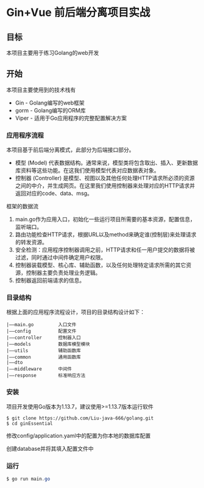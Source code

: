 # Gin+Vue 前后端分离项目实战

## 目标

本项目主要用于练习Golang的web开发

## 开始

本项目主要使用到的技术栈有

- Gin - Golang编写的web框架
- gorm - Golang编写的ORM库
- Viper - 适用于Go应用程序的完整配置解决方案

### 应用程序流程

本项目基于前后端分离模式，此部分为后端接口部分。

- 模型 (Model) 代表数据结构。通常来说，模型类将包含取出、插入、更新数据库资料等这些功能。在这我们使用模型代表对应数据表对象。
- 控制器 (Controller) 是模型、视图以及其他任何处理HTTP请求所必须的资源之间的中介，并生成网页。在这里我们使用控制器来处理对应的HTTP请求并返回对应的code、data、msg。

框架的数据流

1. main.go作为应用入口，初始化一些运行项目所需要的基本资源，配置信息，监听端口。
2. 路由功能检查HTTP请求，根据URL以及method来确定谁(控制层)来处理请求的转发资源。
3. 安全检测：应用程序控制器调用之前，HTTP请求和任一用户提交的数据将被过滤，同时通过中间件确定用户权限。
4. 控制器装载模型、核心库、辅助函数，以及任何处理特定请求所需的其它资源，控制器主要负责处理业务逻辑。
5. 控制器返回前端请求的信息。

### 目录结构

根据上面的应用程序流程设计，项目的目录结构设计如下：

```
|——main.go         入口文件
|——config          配置文件
|——controller      控制器入口
|——models          数据库模型模块
|——utils           辅助函数库
|——common          通用函数库
|——dto            
|——middleware      中间件 
|——response        标准响应方法 
```

### 安装

项目开发使用Go版本为1.13.7，建议使用>=1.13.7版本运行软件

```
$ git clone https://github.com/Liu-java-666/golang.git
$ cd ginEssential
```

修改config/application.yaml中的配置为你本地的数据库配置

创建database并将其填入配置文件中

### 运行

```java
$ go run main.go
```